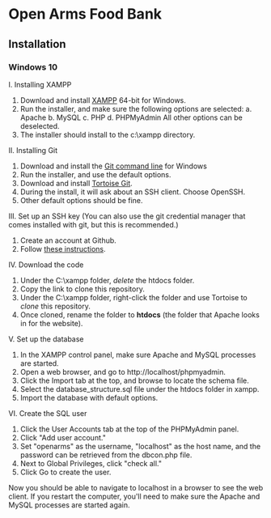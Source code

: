 # Open Arms Food Bank
## Installation
### Windows 10
I. Installing XAMPP
1. Download and install [XAMPP](https://www.apachefriends.org/download.html) 64-bit for Windows.
2. Run the installer, and make sure the following options are selected:
a. Apache
b. MySQL
c. PHP
d. PHPMyAdmin
All other options can be deselected.
3. The installer should install to the c:\xampp directory.

II. Installing Git
1. Download and install the [Git command line](https://git-scm.com/) for Windows
2. Run the installer, and use the default options.
3. Download and install [Tortoise Git](https://tortoisegit.org/).
4. During the install, it will ask about an SSH client. Choose OpenSSH.
5. Other default options should be fine.

III. Set up an SSH key
(You can also use the git credential manager that comes installed with git, but this is recommended.)
1. Create an account at Github.
2. Follow [these instructions](https://help.github.com/en/github/authenticating-to-github/generating-a-new-ssh-key-and-adding-it-to-the-ssh-agent).

IV. Download the code
1. Under the C:\xampp folder, _delete_ the htdocs folder.
2. Copy the link to clone this repository.
3. Under the C:\xampp folder, right-click the folder and use Tortoise to *clone* this repository.
4. Once cloned, rename the folder to **htdocs** (the folder that Apache looks in for the website).

V. Set up the database
1. In the XAMPP control panel, make sure Apache and MySQL processes are started.
2. Open a web browser, and go to http://localhost/phpmyadmin.
3. Click the Import tab at the top, and browse to locate the schema file.
4. Select the database_structure.sql file under the htdocs folder in xampp.
5. Import the database with default options.

VI. Create the SQL user
1. Click the User Accounts tab at the top of the PHPMyAdmin panel.
2. Click "Add user account."
3. Set "openarms" as the username, "localhost" as the host name, and the password can be retrieved from the dbcon.php file.
4. Next to Global Privileges, click "check all."
5. Click Go to create the user.

Now you should be able to navigate to localhost in a browser to see the web client. If you restart the computer, you'll need to make sure the Apache and MySQL processes are started again.